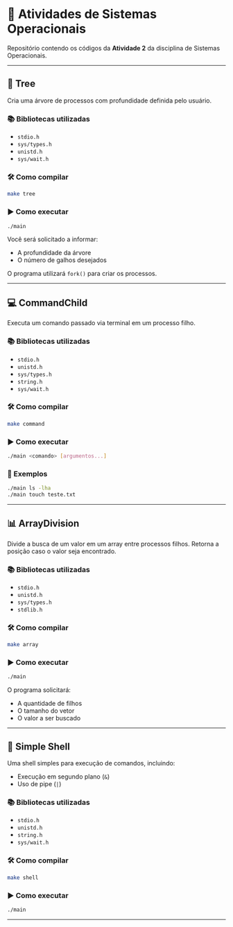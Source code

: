 # 🧠 Atividades de Sistemas Operacionais

Repositório contendo os códigos da **Atividade 2** da disciplina de Sistemas Operacionais.

---

## 🌳 Tree

Cria uma árvore de processos com profundidade definida pelo usuário.

### 📚 Bibliotecas utilizadas
- `stdio.h`
- `sys/types.h`
- `unistd.h`
- `sys/wait.h`

### 🛠 Como compilar
```bash
make tree
```

### ▶️ Como executar
```bash
./main
```
Você será solicitado a informar:
- A profundidade da árvore
- O número de galhos desejados

O programa utilizará `fork()` para criar os processos.

---

## 💻 CommandChild

Executa um comando passado via terminal em um processo filho.

### 📚 Bibliotecas utilizadas
- `stdio.h`
- `unistd.h`
- `sys/types.h`
- `string.h`
- `sys/wait.h`

### 🛠 Como compilar
```bash
make command
```

### ▶️ Como executar
```bash
./main <comando> [argumentos...]
```

### 📌 Exemplos
```bash
./main ls -lha
./main touch teste.txt
```

---

## 📊 ArrayDivision

Divide a busca de um valor em um array entre processos filhos. Retorna a posição caso o valor seja encontrado.

### 📚 Bibliotecas utilizadas
- `stdio.h`
- `unistd.h`
- `sys/types.h`
- `stdlib.h`

### 🛠 Como compilar
```bash
make array
```

### ▶️ Como executar
```bash
./main
```
O programa solicitará:
- A quantidade de filhos
- O tamanho do vetor
- O valor a ser buscado

---

## 🐚 Simple Shell

Uma shell simples para execução de comandos, incluindo:
- Execução em segundo plano (`&`)
- Uso de pipe (`|`)

### 📚 Bibliotecas utilizadas
- `stdio.h`
- `unistd.h`
- `string.h`
- `sys/wait.h`

### 🛠 Como compilar
```bash
make shell
```

### ▶️ Como executar
```bash
./main
```

---
